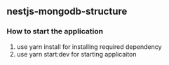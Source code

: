 ## nestjs-mongodb-structure

### How to start the application
1. use yarn install for installing required dependency
2. use yarn start:dev for starting applicaiton
